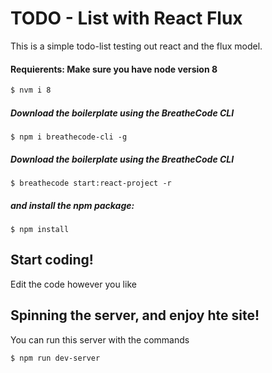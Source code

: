 # TODO - List with React Flux

This is a simple todo-list testing out react and the flux model. 

#### Requierents: Make sure you have node version 8
```sh
$ nvm i 8
```

##### Download the boilerplate using the BreatheCode CLI
```
$ npm i breathecode-cli -g
```

##### Download the boilerplate using the BreatheCode CLI
```
$ breathecode start:react-project -r
```
##### and install the npm package:
```
$ npm install
```

## Start coding! 

Edit the code however you like

## Spinning the server, and enjoy hte site! 

You can run this server with the commands 
```sh
$ npm run dev-server
```
